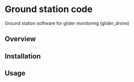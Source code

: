# Ground station code

Ground station software for glider monitoring (glider_drone)

## Overview

## Installation

## Usage

